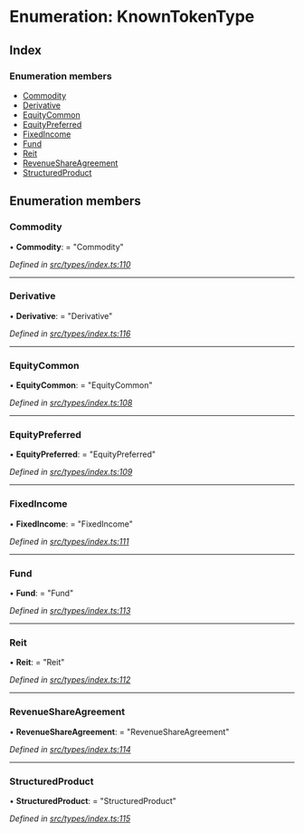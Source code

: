 # Enumeration: KnownTokenType

## Index

### Enumeration members

* [Commodity](knowntokentype.md#commodity)
* [Derivative](knowntokentype.md#derivative)
* [EquityCommon](knowntokentype.md#equitycommon)
* [EquityPreferred](knowntokentype.md#equitypreferred)
* [FixedIncome](knowntokentype.md#fixedincome)
* [Fund](knowntokentype.md#fund)
* [Reit](knowntokentype.md#reit)
* [RevenueShareAgreement](knowntokentype.md#revenueshareagreement)
* [StructuredProduct](knowntokentype.md#structuredproduct)

## Enumeration members

###  Commodity

• **Commodity**: = "Commodity"

*Defined in [src/types/index.ts:110](https://github.com/PolymathNetwork/polymesh-sdk/blob/deb40bf/src/types/index.ts#L110)*

___

###  Derivative

• **Derivative**: = "Derivative"

*Defined in [src/types/index.ts:116](https://github.com/PolymathNetwork/polymesh-sdk/blob/deb40bf/src/types/index.ts#L116)*

___

###  EquityCommon

• **EquityCommon**: = "EquityCommon"

*Defined in [src/types/index.ts:108](https://github.com/PolymathNetwork/polymesh-sdk/blob/deb40bf/src/types/index.ts#L108)*

___

###  EquityPreferred

• **EquityPreferred**: = "EquityPreferred"

*Defined in [src/types/index.ts:109](https://github.com/PolymathNetwork/polymesh-sdk/blob/deb40bf/src/types/index.ts#L109)*

___

###  FixedIncome

• **FixedIncome**: = "FixedIncome"

*Defined in [src/types/index.ts:111](https://github.com/PolymathNetwork/polymesh-sdk/blob/deb40bf/src/types/index.ts#L111)*

___

###  Fund

• **Fund**: = "Fund"

*Defined in [src/types/index.ts:113](https://github.com/PolymathNetwork/polymesh-sdk/blob/deb40bf/src/types/index.ts#L113)*

___

###  Reit

• **Reit**: = "Reit"

*Defined in [src/types/index.ts:112](https://github.com/PolymathNetwork/polymesh-sdk/blob/deb40bf/src/types/index.ts#L112)*

___

###  RevenueShareAgreement

• **RevenueShareAgreement**: = "RevenueShareAgreement"

*Defined in [src/types/index.ts:114](https://github.com/PolymathNetwork/polymesh-sdk/blob/deb40bf/src/types/index.ts#L114)*

___

###  StructuredProduct

• **StructuredProduct**: = "StructuredProduct"

*Defined in [src/types/index.ts:115](https://github.com/PolymathNetwork/polymesh-sdk/blob/deb40bf/src/types/index.ts#L115)*
